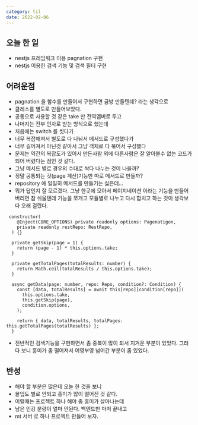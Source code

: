```yaml
---
category: til
date: 2022-02-06
---
```


## 오늘 한 일

- nestjs 프레임워크 이용 pagnation 구현
- nestjs 이용한 검색 기능 및 검색 필터 구현

## 어려운점

- pagnation 을 함수를 만들어서 구현하면 금방 만들텐데? 라는 생각으로
- 클레스를 별도로 만들어보았다.
- 공통으로 사용할 것 같은 take 만 전역멤버로 두고
- 나머지는 전부 인자로 받는 방식으로 했는데
- 처음에는 switch 를 썻다가
- 너무 복잡해져서 별도로 다 나눠서 메서드로 구성했다가
- 너무 길어져서 아닌것 같아서 그냥 객체로 다 묶어서 구성했다
- 문제는 약간의 복잡도가 있어서 만든사람 외에 다른사람은 잘 알아볼수 없는 코드가 되어 버렸다는 점인 것 같다.
- 그냥 메서드 별로 경우의 수대로 싹다 나누는 것이 나을까?
- 정말 공통되는 것(page 계산)기능만 따로 메서드로 만들까?
- repository 에 일일히 메서드를 만들기는 싫은데...
- 뭐가 답인지 잘 모르겠다. 그냥 한곳에 모아서 페이지네이션 이라는 기능을 만들어 버리면 참 쉬울텐데 기능을 쪼개고 모듈별로 나누고 다시 합치고 하는 것이 생각보다 오래 걸렸다.

```
 constructor(
    @Inject(CORE_OPTIONS) private readonly options: Pagenatigon,
    private readonly restRepo: RestRepo,
  ) {}

  private getSkip(page = 1) {
    return (page - 1) * this.options.take;
  }

  private getTotalPages(totalResults: number) {
    return Math.ceil(totalResults / this.options.take);
  }

  async getData(page: number, repo: Repo, condition?: Condition) {
    const [data, totalResults] = await this[repo][condition[repo]](
      this.options.take,
      this.getSkip(page),
      condition.options,
    );

    return { data, totalResults, totalPages: this.getTotalPages(totalResults) };
  }
```

- 전반적인 검색기능을 구현하면서 좀 중복이 많이 되서 지겨운 부분이 있었다. 그러다 보니 흥미가 좀 떨어져서 어영부영 넘어간 부분이 좀 있었다.

## 반성

- 해야 할 부분은 많은데 오늘 한 것을 보니
- 몰입도 별로 안되고 흥미가 많이 떨어진 것 같다.
- 이럴때는 프로젝트 하나 해야 좀 흥미가 살아나는데
- 남은 인강 분량이 얼마 안된다. 백엔드만 마저 끝내고
- mt 서버 로 하나 프로젝트 만들어 보자.

